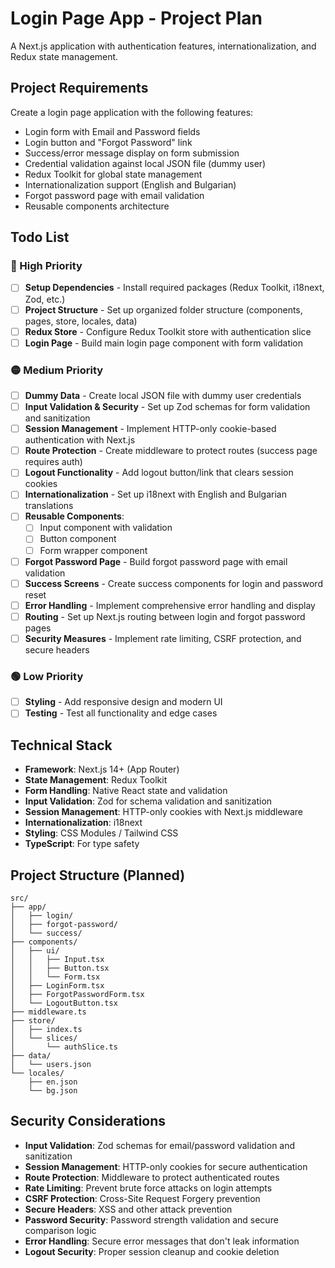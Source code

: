 # Login Page App - Project Plan

A Next.js application with authentication features, internationalization, and Redux state management.

## Project Requirements

Create a login page application with the following features:

- Login form with Email and Password fields
- Login button and "Forgot Password" link
- Success/error message display on form submission
- Credential validation against local JSON file (dummy user)
- Redux Toolkit for global state management
- Internationalization support (English and Bulgarian)
- Forgot password page with email validation
- Reusable components architecture

## Todo List

### 🔴 High Priority

- [ ] **Setup Dependencies** - Install required packages (Redux Toolkit, i18next, Zod, etc.)
- [ ] **Project Structure** - Set up organized folder structure (components, pages, store, locales, data)
- [ ] **Redux Store** - Configure Redux Toolkit store with authentication slice
- [ ] **Login Page** - Build main login page component with form validation

### 🟡 Medium Priority

- [ ] **Dummy Data** - Create local JSON file with dummy user credentials
- [ ] **Input Validation & Security** - Set up Zod schemas for form validation and sanitization
- [ ] **Session Management** - Implement HTTP-only cookie-based authentication with Next.js
- [ ] **Route Protection** - Create middleware to protect routes (success page requires auth)
- [ ] **Logout Functionality** - Add logout button/link that clears session cookies
- [ ] **Internationalization** - Set up i18next with English and Bulgarian translations
- [ ] **Reusable Components**:
  - [ ] Input component with validation
  - [ ] Button component
  - [ ] Form wrapper component
- [ ] **Forgot Password Page** - Build forgot password page with email validation
- [ ] **Success Screens** - Create success components for login and password reset
- [ ] **Error Handling** - Implement comprehensive error handling and display
- [ ] **Routing** - Set up Next.js routing between login and forgot password pages
- [ ] **Security Measures** - Implement rate limiting, CSRF protection, and secure headers

### 🟢 Low Priority

- [ ] **Styling** - Add responsive design and modern UI
- [ ] **Testing** - Test all functionality and edge cases

## Technical Stack

- **Framework**: Next.js 14+ (App Router)
- **State Management**: Redux Toolkit
- **Form Handling**: Native React state and validation
- **Input Validation**: Zod for schema validation and sanitization
- **Session Management**: HTTP-only cookies with Next.js middleware
- **Internationalization**: i18next
- **Styling**: CSS Modules / Tailwind CSS
- **TypeScript**: For type safety

## Project Structure (Planned)

```
src/
├── app/
│   ├── login/
│   ├── forgot-password/
│   └── success/
├── components/
│   ├── ui/
│   │   ├── Input.tsx
│   │   ├── Button.tsx
│   │   └── Form.tsx
│   ├── LoginForm.tsx
│   ├── ForgotPasswordForm.tsx
│   └── LogoutButton.tsx
├── middleware.ts
├── store/
│   ├── index.ts
│   └── slices/
│       └── authSlice.ts
├── data/
│   └── users.json
└── locales/
    ├── en.json
    └── bg.json
```

## Security Considerations

- **Input Validation**: Zod schemas for email/password validation and sanitization
- **Session Management**: HTTP-only cookies for secure authentication
- **Route Protection**: Middleware to protect authenticated routes
- **Rate Limiting**: Prevent brute force attacks on login attempts
- **CSRF Protection**: Cross-Site Request Forgery prevention
- **Secure Headers**: XSS and other attack prevention
- **Password Security**: Password strength validation and secure comparison logic
- **Error Handling**: Secure error messages that don't leak information
- **Logout Security**: Proper session cleanup and cookie deletion
